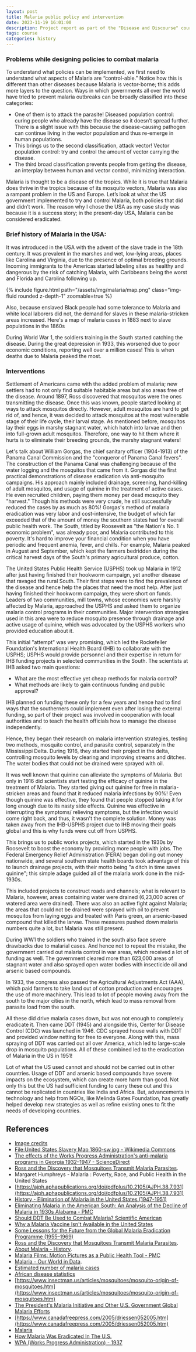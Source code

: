 ```yaml
---
layout: post
title: Malaria public policy and intervention 
date: 2023-11-19 16:01:00
description: Project report as part of the "Disease and Discourse" course at IISER Pune.
tags: course
categories: history
---
```


### Problems while designing policies to combat malaria

To understand what policies can be implemented, we first need to understand what aspects of Malaria are “control-able.” Notice how this is different than other diseases because Malaria is vector-borne; this adds more layers to the question. Ways in which governments all over the world have tried to prevent malaria outbreaks can be broadly classified into these categories:
- One of them is to attack the parasite! Diseased population control: curing people who already have the disease so it doesn’t spread further. There is a slight issue with this because the disease-causing pathogen can continue living in the vector population and thus re-emerge in human populations.
- This brings us to the second classification, attack vector! Vector population control: try and control the amount of vector carrying the disease.
- The third broad classification prevents people from getting the disease, an interplay between human and vector control, minimizing interaction.

Malaria is thought to be a disease of the tropics. While it is true that Malaria does thrive in the tropics because of its mosquito vectors, Malaria was also a rampant problem in the US and Europe.
Let’s look at what the US government implemented to try and control Malaria, both policies that did and didn’t work. The reason why I chose the USA as my case study was because it is a success story; in the present-day USA, Malaria can be considered eradicated.

### Brief history of Malaria in the USA:

It was introduced in the USA with the advent of the slave trade in the 18th century. It was prevalent in the marshes and wet, low-lying areas, places like Carolina and Virginia, due to the presence of optimal breeding grounds. Incoming immigrants to the Americas started labeling sites as healthy and dangerous by the risk of catching Malaria, with Caribbeans being the worst and Florida and Carolina following up.  

<div class="row mt-3">
    <div class="col-sm mt-3 mt-md-0">
        {% include figure.html path="/assets/img/malaria/map.png" class="img-fluid rounded z-depth-1" zoomable=true %}
    </div>
</div>

Also, because enslaved Black people had some tolerance to Malaria and white local laborers did not, the demand for slaves in these malaria-stricken areas increased. Here's a map of malaria cases in 1883 next to slave populations in the 1860s

During World War 1, the soldiers training in the South started catching the disease. During the great depression in 1933, this worsened due to poor economic conditions, reporting well over a million cases! This is when deaths due to Malaria peaked the most.

### Interventions

Settlement of Americans came with the added problem of malaria; new settlers had to not only find suitable habitable areas but also areas free of the disease. Around 1897, Ross discovered that mosquitos were the ones transmitting the disease. Once this was known, people started looking at ways to attack mosquitos directly. However, adult mosquitos are hard to get rid of, and hence, it was decided to attack mosquitos at the most vulnerable stage of their life cycle, their larval stage. As mentioned before, mosquitos lay their eggs in marshy stagnant water, which hatch into larvae and then into full-grown adult mosquitos. Therefore, one way to hit them where it hurts is to eliminate their breeding grounds, the marshy stagnant waters!

Let's talk about William Gorgas, the chief sanitary officer (1904-1913) of the Panama Canal Commission and the "conqueror of Panama Canal fevers". The construction of the Panama Canal was challenging because of the water logging and the mosquitos that came from it. Gorgas did the first practical demonstrations of disease eradication via anti-mosquito campaigns. His approach mainly included drainage, screening, hand-killing of adult mosquitos, and usage of quinine in the treatment of active cases. He even recruited children, paying them money per dead mosquito they "harvest." Though his methods were very crude, he still successfully reduced the cases by as much as 80%!
Gorgas's method of malaria eradication was very labor and cost-intensive, the budget of which far exceeded that of the amount of money the southern states had for overall public health work. The South, titled by Roosevelt as "the Nation's No. 1 economic problem", was already poor, and Malaria contributed to this poverty. It's hard to improve your financial condition when you have periodic and frequent anemia, fever, and chills. For example, Malaria peaked in August and September, which kept the farmers bedridden during the critical harvest days of the South's primary agricultural produce, cotton.

The United States Public Health Service (USPHS) took up Malaria in 1912 after just having finished their hookworm campaign, yet another disease that ravaged the rural South. Their first steps were to find the prevalence of the disease and hence help the places that need the most help. After just having finished their hookworm campaign, they were short on funds. Leaders of two communities, mill towns, whose economies were harshly affected by Malaria, approached the USPHS and asked them to organize malaria control programs in their communities. Major intervention strategies used in this area were to reduce mosquito presence through drainage and active usage of quinine, which was advocated by the USPHS workers who provided education about it.

This initial "attempt" was very promising, which led the Rockefeller Foundation's International Health Board (IHB) to collaborate with the USPHS; USPHS would provide personnel and their expertise in return for IHB funding projects in selected communities in the South. The scientists at IHB asked two main questions: 
- What are the most effective yet cheap methods for malaria control? 
- What methods are likely to gain continuous funding and public approval?

IHB planned on funding these only for a few years and hence had to find ways that the southerners could implement even after losing the external funding, so part of their project was involved in cooperation with local authorities and to teach the health officials how to manage the disease independently. 

Hence, they began their research on malaria intervention strategies, testing two methods, mosquito control, and parasite control, separately in the Mississippi Delta. 
During 1916, they started their project in the delta, controlling mosquito levels by clearing and improving streams and ditches. The water bodies that could not be drained were sprayed with oil.

It was well known that quinine can alleviate the symptoms of Malaria. But only in 1916 did scientists start testing the efficacy of quinine in the treatment of Malaria. They started giving out quinine for free in malaria-stricken areas and found that it reduced malaria infections by 90%! Even though quinine was effective, they found that people stopped taking it for long enough due to its nasty side effects. Quinine was effective in interrupting the symptoms/ relieving symptoms, but the infection would come right back, and thus, it wasn't the complete solution. Money was taken away from the IHB-USPHS project due to IHB moving their goals global and this is why funds were cut off from USPHS. 

This brings us to public works projects, which started in the 1930s by Roosevelt to boost the economy by providing more people with jobs. The Federal Emergency Relief Administration (FERA) began dolling out money nationwide, and several southern state health boards took advantage of this to launch drainage projects, with their motto being "a ditch in time saves quinine"; this simple adage guided all of the malaria work done in the mid-1930s.

This included projects to construct roads and channels; what is relevant to Malaria, however, areas containing water were drained (6,23,000 acres of watered area were drained). There was also an active fight against Malaria; the areas that could not be drained were sprayed with oil to prevent mosquitos from laying eggs and treated with Paris green, an arsenic-based compound that killed the larvae. These measures pushed down malaria numbers quite a lot, but Malaria was still present.

During WW1 the soldiers who trained in the south also face severe drawbacks due to malarial cases. And hence not to repeat the mistake, the government carried out malaria control in war areas, which received a lot of funding as well. The government cleared more than 623,000 areas of stagnant water and also sprayed open water bodies with insecticide oil and arsenic based compounds.

In 1933, the congress also passed the Agricultural Adjustments Act (AAA), which paid farmers to take land out of cotton production and encourages the use of more machinery. This lead to lot of people moving away from the south to the major cities in the north, which lead to mass removal from parasite load from the south. 

All these did drive malaria cases down, but was not enough to completely eradicate it. Then came DDT (1945) and alongside this, Center for Disease Control (CDC) was launched in 1946. CDC sprayed house walls with DDT and provided window netting for free to everyone. Along with this, mass spraying of DDT was carried out all over America, which led to large-scale drop in mosquito populations. All of these combined led to the eradication of Malaria in the US in 1951!

Lot of what the US used cannot and should not be carried out in other countries. Usage of DDT and arsenic based compounds have severe impacts on the ecosystem, which can create more harm than good. Not only this but the US had sufficient funding to carry these out and this cannot be replicated in countries like India and Africa. But, advancements in technology and help from NGOs, like Melinda Gates Foundation, has greatly helped develop new strategies as well as refine existing ones to fit the needs of developing countries.

## References 

- [Image credits](https://es.m.wikipedia.org/wiki/Archivo:AL1887_pg190_Map_Death_from_Malaria_%28US,_1880_Census%29.jpg)
- [File:United States Slavery Map 1860-sw.jpg - Wikimedia Commons](https://commons.wikimedia.org/wiki/File:United_States_Slavery_Map_1860-sw.jpg)
- [The effects of the Works Progress Administration's anti-malaria programs in Georgia 1932–1947 - ScienceDirect](https://www.sciencedirect.com/science/article/abs/pii/S0014498313000363)
- [Ross and the Discovery that Mosquitoes Transmit Malaria Parasites](https://www.cdc.gov/malaria/about/history/ross.html#:~:text=On%2020%20August%201897%2C%20in,of%20malaria%20parasites%20in%20humans).
- Margaret Humphreys - Malaria : Poverty, Race, and Public Health in the United States
- [https://ajph.aphapublications.org/doi/pdfplus/10.2105/AJPH.38.7.931](https://ajph.aphapublications.org/doi/pdfplus/10.2105/AJPH.38.7.931)
- [History - Elimination of Malaria in the United States (1947-1951)](https://www.cdc.gov/malaria/about/history/elimination_us.html)
- [Eliminating Malaria in the American South: An Analysis of the Decline of Malaria in 1930s Alabama - PMC](https://www.ncbi.nlm.nih.gov/pmc/articles/PMC4007881/#bib4)
- [Should DDT Be Used to Combat Malaria? Scientific American](https://www.scientificamerican.com/article/ddt-use-to-combat-malaria/)
- [Why a Malaria Vaccine Isn't Available in the United States](https://www.healthline.com/health-news/why-a-malaria-vaccine-isnt-available-in-the-united-states)
- [Some Lessons for the Future from the Global Malaria Eradication Programme (1955–1969)](https://www.ncbi.nlm.nih.gov/pmc/articles/PMC3026700/)
- [Ross and the Discovery that Mosquitoes Transmit Malaria Parasites](https://www.cdc.gov/malaria/about/history/ross.html#:~:text=On%2020%20August%201897%2C%20in,of%20malaria%20parasites%20in%20humans).
- [About Malaria - History](https://www.cdc.gov/malaria/about/history/index.html#:~:text=In%201947%2C%2015%2C000%20malaria%20cases,eliminated%20from%20the%20United%20States).
- [Malaria Films: Motion Pictures as a Public Health Tool - PMC](https://www.ncbi.nlm.nih.gov/pmc/articles/PMC1447902/)
- [Malaria - Our World in Data](https://ourworldindata.org/malaria#:~:text=The%20researchers%20estimate%20that%20historically,to%20a%20quarter%20(27%25)).
- [Estimated number of malaria cases](https://www.who.int/data/gho/data/indicators/indicator-details/GHO/estimated-number-of-malaria-cases)
- [African disease statistics](http://whale.to/a/african_d_stats_q.html)
- [https://www.insectman.us/articles/mosquitoes/mosquito-origin-of-mosquitoes.htm](https://www.insectman.us/articles/mosquitoes/mosquito-origin-of-mosquitoes.htm)
- [The President's Malaria Initiative and Other U.S. Government Global Malaria Efforts](https://www.kff.org/global-health-policy/fact-sheet/the-presidents-malaria-initiative-and-other-u-s-government-global-malaria-efforts/) 
- [https://www.canadafreepress.com/2005/driessen052005.htm](https://www.canadafreepress.com/2005/driessen052005.htm)
- [Malaria](https://www.who.int/news-room/fact-sheets/detail/malaria)
- [How Malaria Was Eradicated In The U.S.](https://www.youtube.com/watch?v=JXST_9ach1w)
- [WPA (Works Progress Administration) - 1937](https://www.youtube.com/watch?v=Aq5UiGdje8U)
